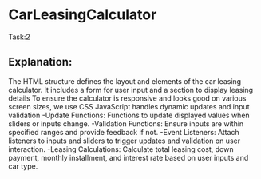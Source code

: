 # CarLeasingCalculator
Task:2
## Explanation:
The HTML structure defines the layout and elements of the car leasing calculator. It includes a form for user input and a section to display leasing details
To ensure the calculator is responsive and looks good on various screen sizes, we use CSS
JavaScript handles dynamic updates and input validation
-Update Functions: Functions to update displayed values when sliders or inputs change.
-Validation Functions: Ensure inputs are within specified ranges and provide feedback if not.
-Event Listeners: Attach listeners to inputs and sliders to trigger updates and validation on user interaction.
-Leasing Calculations: Calculate total leasing cost, down payment, monthly installment, and interest rate based on user inputs and car type.
